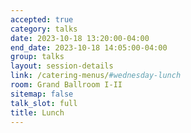 ```yaml
---
accepted: true
category: talks
date: 2023-10-18 13:20:00-04:00
end_date: 2023-10-18 14:05:00-04:00
group: talks
layout: session-details
link: /catering-menus/#wednesday-lunch
room: Grand Ballroom I-II
sitemap: false
talk_slot: full
title: Lunch
---
```

